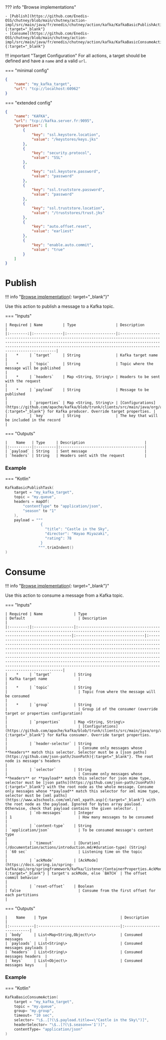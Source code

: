 <!--
  ~ SPDX-FileCopyrightText: 2017-2024 Enedis
  ~
  ~ SPDX-License-Identifier: Apache-2.0
  ~
-->

??? info "Browse implementations"

    - [Publish](https://github.com/Enedis-OSS/chutney/blob/main/chutney/action-impl/src/main/java/fr/enedis/chutney/action/kafka/KafkaBasicPublishAction.java){:target="_blank"}
    - [Consume](https://github.com/Enedis-OSS/chutney/blob/main/chutney/action-impl/src/main/java/fr/enedis/chutney/action/kafka/KafkaBasicConsumeAction.java){:target="_blank"}

!!! important "Target Configuration"
For all actions, a target should be defined and have a `name` and a valid `url`.

=== "minimal config"

```json title="Kafka target example"
{
    "name": "my_kafka_target",
    "url": "tcp://localhost:60962"
}
```

=== "extended config"

```json title="Kafka target example"
{
    "name": "KAFKA",
    "url": "tcp://kafka.server.fr:9095",
    "properties": [
        {
            "key": "ssl.keystore.location",
            "value": "/keystores/keys.jks"
        },
        {
            "key": "security.protocol",
            "value": "SSL"
        },
        {
            "key": "ssl.keystore.password",
            "value": "password"
        },
        {
            "key": "ssl.truststore.password",
            "value": "password"
        },
        {
            "key": "ssl.truststore.location",
            "value": "/truststores/trust.jks"
        },
        {
            "key": "auto.offset.reset",
            "value": "earliest"
        },
        {
            "key": "enable.auto.commit",
            "value": "true"
        }
    ]
}
```

# Publish

!!!
info "[Browse implementation](https://github.com/Enedis-OSS/chutney/blob/main/chutney/action-impl/src/main/java/fr/enedis/chutney/action/kafka/KafkaBasicPublishAction.java){:
target="_blank"}"

Use this action to publish a message to a Kafka topic.

=== "Inputs"

    | Required | Name         | Type                  | Description                                                                                                                                                                                                                                                |
    |:--------:|:-------------|:----------------------|:-----------------------------------------------------------------------------------------------------------------------------------------------------------------------------------------------------------------------------------------------------------|
    |    *     | `target`     | String                | Kafka target name                                                                                                                                                                                                                                          |
    |    *     | `topic`      | String                | Topic where the message will be published                                                                                                                                                                                                                  |
    |    *     | `headers`    | Map <String, String\> | Headers to be sent with the request                                                                                                                                                                                                                        |
    |    *     | `payload`    | String                | Message to be published                                                                                                                                                                                                                                    |
    |          | `properties` | Map <String, String\> | [Configurations](https://github.com/apache/kafka/blob/trunk/clients/src/main/java/org/apache/kafka/clients/producer/ProducerConfig.java){:target="_blank"} for Kafka producer. Override target properties. |
    |          | `key`        | String                | The key that will be included in the record                                                                                                                                                                                                                |

=== "Outputs"

    |    Name   | Type     | Description                           |
    |:----------|:---------|:--------------------------------------|
    | `payload` | String   | Sent message                          |
    | `headers` | String   | Headers sent with the request         |

### Example

=== "Kotlin"

``` kotlin
KafkaBasicPublishTask(
    target = "my_kafka_target",
    topic = "my.queue",
    headers = mapOf(
        "contentType" to "application/json",
        "season" to "1"
    ),
    payload = """
                {
                  "title": "Castle in the Sky",
                  "director": "Hayao Miyazaki",
                  "rating": 78
                }
               """.trimIndent()
)
```

# Consume

!!!
info "[Browse implementation](https://github.com/Enedis-OSS/chutney/blob/main/chutney/action-impl/src/main/java/fr/enedis/chutney/action/kafka/KafkaBasicConsumeAction.java){:
target="_blank"}"

Use this action to consume a message from a Kafka topic.

=== "Inputs"

    | Required | Name              | Type                                                                                                                                     | Default                        | Description                                                                                                                                                                                                                                                                                                                                                                                                                                                                                                                              |
    |:--------:|:------------------|:-----------------------------------------------------------------------------------------------------------------------------------------|:-------------------------------|:-----------------------------------------------------------------------------------------------------------------------------------------------------------------------------------------------------------------------------------------------------------------------------------------------------------------------------------------------------------------------------------------------------------------------------------------------------------------------------------------------------------------------------------------|
    |    *     | `target`          | String                                                                                                                                   | Kafka target name              |                                                                                                                                                                                                                                                                                                                                                                                                                                                                                                                                          |
    |    *     | `topic`           | String                                                                                                                                   |                                | Topic from where the message will be consumed                                                                                                                                                                                                                                                                                                                                                                                                                                                                                            |
    |    *     | `group`           | String                                                                                                                                   |                                | Group id of the consumer (override target or properties configuration)                                                                                                                                                                                                                                                                                                                                                                                                                                                                                                                 |
    |          | `properties`      | Map <String, String\>                                                                                                                    |                                | [Configurations](https://github.com/apache/kafka/blob/trunk/clients/src/main/java/org/apache/kafka/clients/consumer/ConsumerConfig.java){:target="_blank"} for Kafka consumer. Override target properties.                                                                                                                                                                                                                                                                                                        |
    |          | `header-selector` | String                                                                                                                                   |                                | Consume only messages whose **headers** match this selector. Selector must be a [json paths](https://github.com/json-path/JsonPath){:target="_blank"}. The root node is message's headers                                                                                                                                                                                                                                                                                                                                                |
    |          | `selector`        | String                                                                                                                                   |                                | Consume only messages whose **headers** or **payload** match this selector for json mime type, selector must be [json paths](https://github.com/json-path/JsonPath){:target="_blank"} with the root node as the whole message. Consume only messages whose **payload** match this selector for xml mime type, selector must be [xml paths](https://www.w3schools.com/xml/xml_xpath.asp){:target="_blank"} with the root node as the payload. Ignored for bytes array pauload. Otherwise, check that payload contains the given selector. |
    |          | `nb-messages`     | Integer                                                                                                                                  | 1                              | How many messages to be consumed                                                                                                                                                                                                                                                                                                                                                                                                                                                                                                         |
    |          | `content-type`    | String                                                                                                                                   | `application/json`             | To be consumed message's content type                                                                                                                                                                                                                                                                                                                                                                                                                                                                                                    |
    |          | `timeout`         | [Duration](/documentation/actions/introduction.md/#duration-type) (String)                                                               | `60 sec`                       | Listening time on the topic                                                                                                                                                                                                                                                                                                                                                                                                                                                                                                              |
    |          | `ackMode`         | [AckMode](https://docs.spring.io/spring-kafka/api/org/springframework/kafka/listener/ContainerProperties.AckMode.html){:target="_blank"} | target's ackMode, else `BATCH` | The offset commit behavior                                                                                                                                                                                                                                                                                                                                                                                                                                                                                                               |
    |          | `reset-offset`    | Boolean                                                                                                                                  | false                          | Consume from the first offset for each partitions                                                                                                                                                                                                                                                                                                                                                                                                                                                                                        |

=== "Outputs"

    |    Name    | Type                                 | Description                |
    |:-----------|:-------------------------------------|:---------------------------|
    | `body`     | List<Map<String,Object\>\>           | Consumed messages          |
    | `payloads` | List<String\>                        | Consumed messages payloads |
    | `headers`  | List<String\>                        | Consumed messages headers  |
    | `keys`     | List<Object\>                        | Consumed messages keys     |

### Example

=== "Kotlin"

``` kotlin
KafkaBasicConsumeAction(
    target = "my_kafka_target",
    topic = "my.queue",
    group= "my.group",
    timeout= "10 sec",
    selector= "\$..[?(\$.payload.title==\"Castle in the Sky\")]",
    headerSelector= "\$..[?(\$.season=='1')]",
    contentType= "application/json"
)
```
